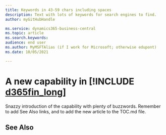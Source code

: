 ```yaml
---
title: Keywords in 43-59 chars including spaces
description: Text with lots of keywords for search engines to find.
author: myGitHubHandle

ms.service: dynamics365-business-central
ms.topic: article
ms.search.keywords:
audience: end user
ms.author: MyMSFTAlias (if I work for Microsoft; otherwise edupont)
ms.date: 10/05/2021

---
```

# A new capability in [!INCLUDE [d365fin_long](includes/d365fin_long_md.md)]

Snazzy introduction of the capability with plenty of buzzwords. Remember to add See Also links, and to add the new article to the TOC.md file.  
<!-- This is a simple template to help you get started quickly. For more detailed templates, see the *templates* folder. For more information, see [Extend, Customize, and Collaborate on the Help for Dynamics 365 Business Central](https://docs.microsoft.com/en-us/dynamics365/business-central/dev-itpro/help/contributor-guide).-->

## See Also

<!--link-->